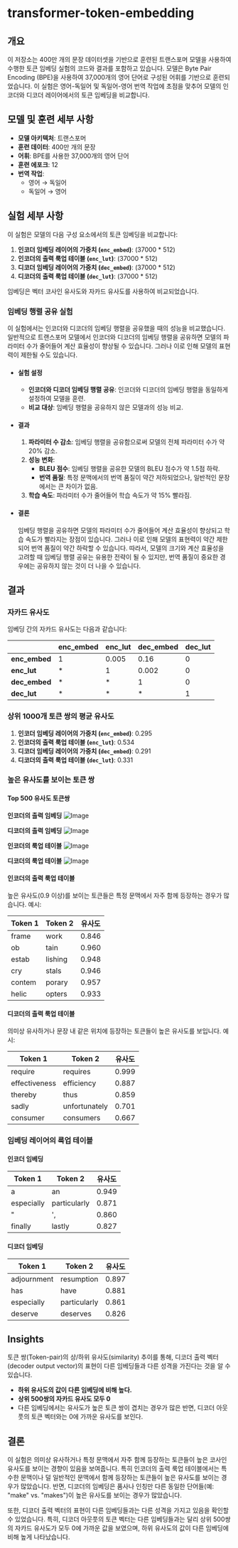 # transformer-token-embedding

## 개요

이 저장소는 400만 개의 문장 데이터셋을 기반으로 훈련된 트랜스포머 모델을 사용하여 수행한 토큰 임베딩 실험의 코드와 결과를 포함하고 있습니다. 모델은 Byte Pair Encoding (BPE)을 사용하여 37,000개의 영어 단어로 구성된 어휘를 기반으로 훈련되었습니다. 이 실험은 영어-독일어 및 독일어-영어 번역 작업에 초점을 맞추어 모델의 인코더와 디코더 레이어에서의 토큰 임베딩을 비교합니다.

## 모델 및 훈련 세부 사항

- **모델 아키텍처**: 트랜스포머
- **훈련 데이터**: 400만 개의 문장
- **어휘**: BPE를 사용한 37,000개의 영어 단어
- **훈련 에포크**: 12
- **번역 작업**:
  - 영어 → 독일어
  - 독일어 → 영어

## 실험 세부 사항

이 실험은 모델의 다음 구성 요소에서의 토큰 임베딩을 비교합니다:

1. **인코더 임베딩 레이어의 가중치 (`enc_embed`)**: (37000 * 512)
2. **인코더의 출력 룩업 테이블 (`enc_lut`)**: (37000 * 512)
3. **디코더 임베딩 레이어의 가중치 (`dec_embed`)**: (37000 * 512)
4. **디코더의 출력 룩업 테이블 (`dec_lut`)**: (37000 * 512)

임베딩은 벡터 코사인 유사도와 자카드 유사도를 사용하여 비교되었습니다.

### 임베딩 행렬 공유 실험

이 실험에서는 인코더와 디코더의 임베딩 행렬을 공유했을 때의 성능을 비교했습니다. 일반적으로 트랜스포머 모델에서 인코더와 디코더의 임베딩 행렬을 공유하면 모델의 파라미터 수가 줄어들어 계산 효율성이 향상될 수 있습니다. 그러나 이로 인해 모델의 표현력이 제한될 수도 있습니다.

- #### 실험 설정

  - **인코더와 디코더 임베딩 행렬 공유**: 인코더와 디코더의 임베딩 행렬을 동일하게 설정하여 모델을 훈련.
  - **비교 대상**: 임베딩 행렬을 공유하지 않은 모델과의 성능 비교.

- #### 결과

  1. **파라미터 수 감소**: 임베딩 행렬을 공유함으로써 모델의 전체 파라미터 수가 약 20% 감소.
  2. **성능 변화**:
     - **BLEU 점수**: 임베딩 행렬을 공유한 모델의 BLEU 점수가 약 1.5점 하락.
     - **번역 품질**: 특정 문맥에서의 번역 품질이 약간 저하되었으나, 일반적인 문장에서는 큰 차이가 없음.
  3. **학습 속도**: 파라미터 수가 줄어들어 학습 속도가 약 15% 빨라짐.

- #### 결론

  임베딩 행렬을 공유하면 모델의 파라미터 수가 줄어들어 계산 효율성이 향상되고 학습 속도가 빨라지는 장점이 있습니다. 그러나 이로 인해 모델의 표현력이 약간 제한되어 번역 품질이 약간 하락할 수 있습니다. 따라서, 모델의 크기와 계산 효율성을 고려할 때 임베딩 행렬 공유는 유용한 전략이 될 수 있지만, 번역 품질이 중요한 경우에는 공유하지 않는 것이 더 나을 수 있습니다.

## 결과

### 자카드 유사도

임베딩 간의 자카드 유사도는 다음과 같습니다:

|               | enc_embed | enc_lut | dec_embed | dec_lut |
|---------------|-----------|---------|-----------|---------|
| **enc_embed** | 1         | 0.005   | 0.16      | 0       |
| **enc_lut**   | *         | 1       | 0.002     | 0       |
| **dec_embed** | *         | *       | 1         | 0       |
| **dec_lut**   | *         | *       | *         | 1       |

### 상위 1000개 토큰 쌍의 평균 유사도

1. **인코더 임베딩 레이어의 가중치 (`enc_embed`)**: 0.295
2. **인코더의 출력 룩업 테이블 (`enc_lut`)**: 0.534
3. **디코더 임베딩 레이어의 가중치 (`dec_embed`)**: 0.291
4. **디코더의 출력 룩업 테이블 (`dec_lut`)**: 0.331

### 높은 유사도를 보이는 토큰 쌍

#### Top 500 유사도 토큰쌍
**인코더의 출력 임베딩**
![Image](https://github.com/user-attachments/assets/54d8a819-c7f2-4d14-b658-e0b1281832c1)

**디코더의 출력 임베딩**
![Image](https://github.com/user-attachments/assets/82103961-52cf-4470-a71c-b552200e15ee)

**인코더의 룩업 테이블**
![Image](https://github.com/user-attachments/assets/fd165a5e-2233-4081-9a6f-63fa1d412fff)

**디코더의 룩업 테이블**
![Image](https://github.com/user-attachments/assets/7e49f536-8d56-4934-8c1f-0bdcf2e1a4b2)


#### 인코더의 출력 룩업 테이블

높은 유사도(0.9 이상)를 보이는 토큰들은 특정 문맥에서 자주 함께 등장하는 경우가 많습니다. 예시:

| Token 1      | Token 2      | 유사도 |
|--------------|--------------|--------|
| frame        | work         | 0.846  |
| ob           | tain         | 0.960  |
| estab        | lishing      | 0.948  |
| cry          | stals        | 0.946  |
| contem       | porary       | 0.957  |
| helic        | opters       | 0.933  |

#### 디코더의 출력 룩업 테이블

의미상 유사하거나 문장 내 같은 위치에 등장하는 토큰들이 높은 유사도를 보입니다. 예시:

| Token 1      | Token 2      | 유사도 |
|--------------|--------------|--------|
| require      | requires     | 0.999  |
| effectiveness| efficiency   | 0.887  |
| thereby      | thus         | 0.859  |
| sadly        | unfortunately| 0.701  |
| consumer     | consumers    | 0.667  |

### 임베딩 레이어의 룩업 테이블

#### 인코더 임베딩

| Token 1      | Token 2      | 유사도 |
|--------------|--------------|--------|
| a            | an           | 0.949  |
| especially   | particularly | 0.871  |
| "            | ',           | 0.860  |
| finally      | lastly       | 0.827  |

#### 디코더 임베딩

| Token 1      | Token 2      | 유사도 |
|--------------|--------------|--------|
| adjournment  | resumption   | 0.897  |
| has          | have         | 0.881  |
| especially   | particularly | 0.861  |
| deserve      | deserves     | 0.826  |

## Insights

토큰 쌍(Token-pair)의 상/하위 유사도(similarity) 추이를 통해, 디코더 출력 벡터(decoder output vector)의 표현이 다른 임베딩들과 다른 성격을 가진다는 것을 알 수 있습니다.

- **하위 유사도의 값이 다른 임베딩에 비해 높다.**
- **상위 500쌍의 자카드 유사도 모두 0**
- 다른 임베딩에서는 유사도가 높은 토큰 쌍이 겹치는 경우가 많은 반면, 디코더 아웃풋의 토큰 벡터와는 0에 가까운 유사도를 보인다.

## 결론

이 실험은 의미상 유사하거나 특정 문맥에서 자주 함께 등장하는 토큰들이 높은 코사인 유사도를 보이는 경향이 있음을 보여줍니다. 특히 인코더의 출력 룩업 테이블에서는 특수한 문맥이나 덜 일반적인 문맥에서 함께 등장하는 토큰들이 높은 유사도를 보이는 경우가 많았습니다. 반면, 디코더의 임베딩은 품사나 인칭만 다른 동일한 단어들(예: "make" vs. "makes")이 높은 유사도를 보이는 경우가 많았습니다.

또한, 디코더 출력 벡터의 표현이 다른 임베딩들과는 다른 성격을 가지고 있음을 확인할 수 있었습니다. 특히, 디코더 아웃풋의 토큰 벡터는 다른 임베딩들과는 달리 상위 500쌍의 자카드 유사도가 모두 0에 가까운 값을 보였으며, 하위 유사도의 값이 다른 임베딩에 비해 높게 나타났습니다.
